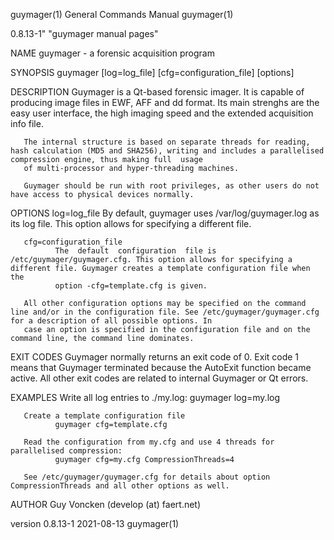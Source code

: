 guymager(1)                                                                       General Commands Manual                                                                      guymager(1)

0.8.13-1" "guymager manual pages"

NAME
       guymager - a forensic acquisition program

SYNOPSIS
       guymager [log=log_file] [cfg=configuration_file] [options]

DESCRIPTION
       Guymager is a Qt-based forensic imager. It is capable of producing image files in EWF, AFF and dd format. Its main strenghs are the easy user interface, the high imaging speed and
       the extended acquisition info file.

       The internal structure is based on separate threads for reading, hash calculation (MD5 and SHA256), writing and includes a parallelised compression engine, thus making full  usage
       of multi-processor and hyper-threading machines.

       Guymager should be run with root privileges, as other users do not have access to physical devices normally.

OPTIONS
       log=log_file
              By default, guymager uses /var/log/guymager.log as its log file. This option allows for specifying a different file.

       cfg=configuration_file
              The  default  configuration  file is /etc/guymager/guymager.cfg. This option allows for specifying a different file. Guymager creates a template configuration file when the
              option -cfg=template.cfg is given.

       All other configuration options may be specified on the command line and/or in the configuration file. See /etc/guymager/guymager.cfg for a description of all possible options. In
       case an option is specified in the configuration file and on the command line, the command line dominates.

EXIT CODES
       Guymager  normally  returns an exit code of 0. Exit code 1 means that Guymager terminated because the AutoExit function became active. All other exit codes are related to internal
       Guymager or Qt errors.

EXAMPLES
       Write all log entries to ./my.log:
              guymager log=my.log

       Create a template configuration file
              guymager cfg=template.cfg

       Read the configuration from my.cfg and use 4 threads for parallelised compression:
              guymager cfg=my.cfg CompressionThreads=4

       See /etc/guymager/guymager.cfg for details about option CompressionThreads and all other options as well.

AUTHOR
       Guy Voncken (develop (at) faert.net)

version 0.8.13-1                                                                        2021-08-13                                                                             guymager(1)
